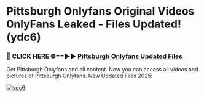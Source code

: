 # Pittsburgh Onlyfans Original Videos 0nlyFans Leaked - Files Updated! (ydc6)

<h3>🔴 CLICK HERE 🌐==►► <a href="https://tinyurl.com/2jnfzry5" rel="nofollow">Pittsburgh Onlyfans Updated Files</a></h3>

Get Pittsburgh Onlyfans and all content. Now you can access all videos and pictures of Pittsburgh Onlyfans. New Updated Files 2025!

[![ydc6](https://i.imgur.com/GyGTBgg.gif)](https://tinyurl.com/2jnfzry5)
